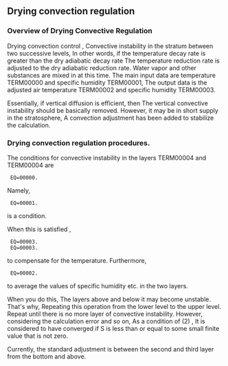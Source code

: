 ## Drying convection regulation

### Overview of Drying Convective Regulation

Drying convection control ,
Convective instability in the stratum between two successive levels,
In other words, if the temperature decay rate is greater than the dry adiabatic decay rate
The temperature reduction rate is adjusted to the dry adiabatic reduction rate. Water vapor and other substances are mixed in at this time.
The main input data are temperature TERM00000 and specific humidity TERM00001,
The output data is the adjusted air temperature TERM00002 and specific humidity TERM00003.

Essentially, if vertical diffusion is efficient, then
The vertical convective instability should be basically removed.
However, it may be in short supply in the stratosphere,
A convection adjustment has been added to stabilize the calculation.

### Drying convection regulation procedures.

The conditions for convective instability in the layers TERM00004 and TERM00004 are

     EQ=00000.

Namely,

     EQ=00001.

is a condition.

When this is satisfied ,

     EQ=00003.
     EQ=00003.

to compensate for the temperature.
Furthermore,

     EQ=00002.

to average the values of specific humidity etc. in the two layers.

When you do this,
The layers above and below it may become unstable. That's why,
Repeating this operation from the lower level to the upper level.
Repeat until there is no more layer of convective instability.
However, considering the calculation error and so on,
As a condition of (2) ,
It is considered to have converged if S is less than or equal to some small finite value that is not zero.

Currently, the standard adjustment is between the second and third layer from the bottom and above.
